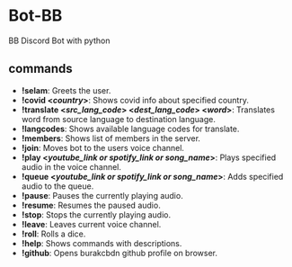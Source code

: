 # Bot-BB
BB Discord Bot with python

## commands

- **!selam**: 
  Greets the user.
- **!covid <*country*>**:
  Shows covid info about specified country.
- **!translate <*src_lang_code*> <*dest_lang_code*> <*word*>**:
  Translates word from source language to destination language.
- **!langcodes**:
  Shows available language codes for translate.
- **!members**:
  Shows list of members in the server.
- **!join**:
  Moves bot to the users voice channel.
- **!play <*youtube_link or spotify_link or song_name*>**:
  Plays specified audio in the voice channel.
- **!queue <*youtube_link or spotify_link or song_name*>**:
  Adds specified audio to the queue.
- **!pause**:
  Pauses the currently playing audio.
- **!resume**:
  Resumes the paused audio.
- **!stop**:
  Stops the currently playing audio.
- **!leave**:
  Leaves current voice channel.
- **!roll**:
  Rolls a dice.
- **!help**:
  Shows commands with descriptions.
- **!github**:
  Opens burakcbdn github profile on browser.
